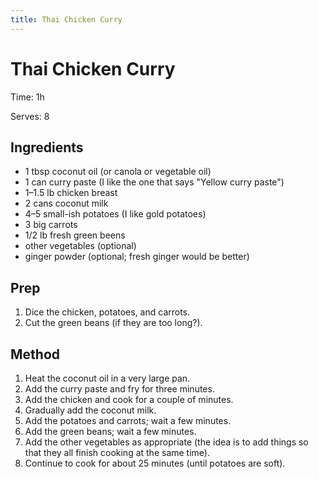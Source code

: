 ```yaml
---
title: Thai Chicken Curry
---
```


# Thai Chicken Curry

Time: 1h

Serves: 8

## Ingredients

*   1 tbsp coconut oil (or canola or vegetable oil)
*   1 can curry paste (I like the one that says "Yellow curry paste")
*   1–1.5 lb chicken breast
*   2 cans coconut milk
*   4–5 small-ish potatoes (I like gold potatoes)
*   3 big carrots
*   1/2 lb fresh green beens
*   other vegetables (optional)
*   ginger powder (optional; fresh ginger would be better)

## Prep

1.  Dice the chicken, potatoes, and carrots.
2.  Cut the green beans (if they are too long?).

## Method

1.  Heat the coconut oil in a very large pan.
2.  Add the curry paste and fry for three minutes.
3.  Add the chicken and cook for a couple of minutes.
4.  Gradually add the coconut milk.
5.  Add the potatoes and carrots; wait a few minutes.
6.  Add the green beans; wait a few minutes.
7.  Add the other vegetables as appropriate (the idea is to add things
    so that they all finish cooking at the same time).
5.  Continue to cook for about 25 minutes (until potatoes are soft).
